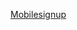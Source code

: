 [Mobilesignup](https://www.figma.com/design/YPIgxgWKw5hT5R0B9LsSMK/signup-login?node-id=0-1&t=iJ1p1pBA42bjKZ8v-1)
